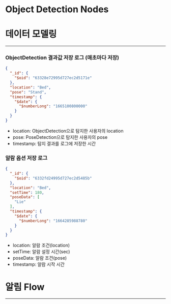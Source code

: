 # Object Detection Nodes

# 데이터 모델링

---

### ObjectDetection 결과값 저장 로그 (매초마다 저장)

```json
{
  "_id": {
    "$oid": "63328e72995d727ec2d5171e"
  },
  "location": "Bed", 
  "pose": "Stand",
  "timestamp": {
    "$date": {
      "$numberLong": "1665100800000"
    }
  }
}
```

- location: ObjectDetection으로 탐지한 사용자의 location
- pose: PoseDetection으로 탐지한 사용자의 pose
- timestamp: 탐지 결과를 로그에 저장한 시간

### 알람 옵션 저장 로그

```json
{
  "_id": {
    "$oid": "6332fd24995d727ec2d5485b"
  },
  "location": "Bed",
  "setTime": 180,
  "poseData": [
    "Lie"
  ],
  "timestamp": {
    "$date": {
      "$numberLong": "1664285988780"
    }
  }
}
```

- location: 알람 조건(location)
- setTime: 알람 설정 시간(sec)
- poseData: 알람 조건(pose)
- timestamp: 알람 시작 시간

# 알림 Flow

---
